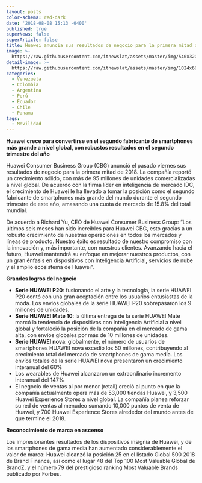 ```yaml
---
layout: posts
color-schema: red-dark
date: '2018-08-08 15:13 -0400'
published: true
superNews: false
superArticle: false
title: Huawei anuncia sus resultados de negocio para la primera mitad de 2018
image: >-
  https://raw.githubusercontent.com/itnewslat/assets/master/img/540x320/Huawei-Sede-p.jpg
detail-image: >-
  https://raw.githubusercontent.com/itnewslat/assets/master/img/1024x680/Huawei-Sede-g.jpg
categories:
  - Venezuela
  - Colombia
  - Argentina
  - Perú
  - Ecuador
  - Chile
  - Panama
tags:
  - Movilidad
---
```

**Huawei crece para convertirse en el segundo fabricante de smartphones más grande a nivel global, con robustos resultados en el segundo trimestre del año**

Huawei Consumer Business Group (CBG) anunció el pasado viernes sus resultados de negocio para la primera mitad de 2018. La compañía reportó un crecimiento sólido, con más de 95 millones de unidades comercializadas a nivel global. De acuerdo con la firma líder en inteligencia de mercado IDC, el crecimiento de Huawei le ha llevado a tomar la posición como el segundo fabricante de smartphones más grande del mundo durante el segundo trimestre de este año, amasando una cuota de mercado de 15.8% del total mundial.

De acuerdo a Richard Yu, CEO de Huawei Consumer Business Group: “Los últimos seis meses han sido increíbles para Huawei CBG, esto gracias a un robusto crecimiento de nuestras operaciones en todos los mercados y líneas de producto. Nuestro éxito es resultado de nuestro compromiso con la innovación y, más importante, con nuestros clientes. Avanzando hacia el futuro, Huawei mantendrá su enfoque en mejorar nuestros productos, con un gran énfasis en dispositivos con Inteligencia Artificial, servicios de nube y el amplio ecosistema de Huawei”.

**Grandes logros del negocio**

- **Serie HUAWEI P20**: fusionando el arte y la tecnología, la serie HUAWEI P20 contó con una gran aceptación entre los usuarios entusiastas de la moda. Los envíos globales de la serie HUAWEI P20 sobrepasaron los 9 millones de unidades.
- **Serie HUAWEI Mate 10**: la última entrega de la serie HUAWEI Mate marcó la tendencia de dispositivos con Inteligencia Artificial a nivel global y fortaleció la posición de la compañía en el mercado de gama alta, con envíos globales por más de 10 millones de unidades.
- **Serie HUAWEI nova**: globalmente, el número de usuarios de smartphones HUAWEI nova excedió los 50 millones, contribuyendo al crecimiento total del mercado de smartphones de gama media. Los envíos totales de la serie HUAWEI nova presentaron un crecimiento interanual del 60%
- Los wearables de Huawei alcanzaron un extraordinario incremento interanual del 147%
- El negocio de ventas al por menor (retail) creció al punto en que la compañía actualmente opera más de 53,000 tiendas Huawei, y 3,500 Huawei Experience Stores a nivel global. La compañía planea reforzar su red de ventas al menudeo sumando 10,000 puntos de venta de Huawei, y 700 Huawei Experience Stores alrededor del mundo antes de que termine el 2018.

**Reconocimiento de marca en ascenso**

Los impresionantes resultados de los dispositivos insignia de Huawei, y de los smartphones de gama media han aumentado considerablemente el valor de marca: Huawei alcanzó la posición 25 en el listado Global 500 2018 de Brand Finance, así como el lugar 48 del Top 100 Most Valuable Global de BrandZ, y el número 79 del prestigioso ranking Most Valuable Brands publicado por Forbes.
